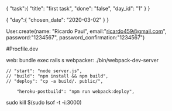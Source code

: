 {
	"task":{
		"title": "first task",
		"done": "false",
		"day_id": "1"
	}
}

{
	"day":{
		"chosen_date": "2020-03-02"
	}
}

User.create(name: "Ricardo Paul", email:"ricardo459@gmail.com", password:"1234567", password_confirmation:"1234567")

#Procfile.dev

web: bundle exec rails s
webpacker: ./bin/webpack-dev-server


    // "start": "node server.js",
    // "build": "npm install && npm build",
    // "deploy": "cp -a build/. public/",

	    "heroku-postbuild": "npm run webpack:deploy",

sudo kill $(sudo lsof -t -i:3000)